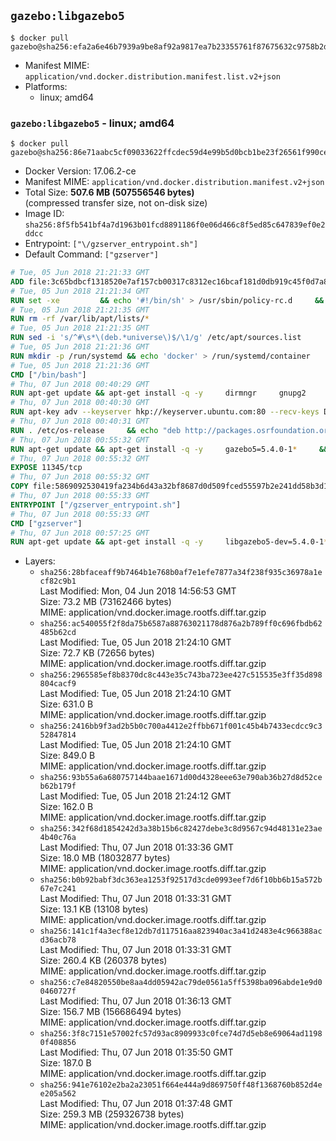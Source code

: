 ## `gazebo:libgazebo5`

```console
$ docker pull gazebo@sha256:efa2a6e46b7939a9be8af92a9817ea7b23355761f87675632c9758b2deb93536
```

-	Manifest MIME: `application/vnd.docker.distribution.manifest.list.v2+json`
-	Platforms:
	-	linux; amd64

### `gazebo:libgazebo5` - linux; amd64

```console
$ docker pull gazebo@sha256:86e71aabc5cf09033622ffcdec59d4e99b5d0bcb1be23f26561f990cef5ea938
```

-	Docker Version: 17.06.2-ce
-	Manifest MIME: `application/vnd.docker.distribution.manifest.v2+json`
-	Total Size: **507.6 MB (507556546 bytes)**  
	(compressed transfer size, not on-disk size)
-	Image ID: `sha256:8f5fb541bf4a7d1963b01fcd8891186f0e06d466c8f5ed85c647839ef0e2ddcc`
-	Entrypoint: `["\/gzserver_entrypoint.sh"]`
-	Default Command: `["gzserver"]`

```dockerfile
# Tue, 05 Jun 2018 21:21:33 GMT
ADD file:3c65bdbcf1318520e7af157cb00317c8312ec16bcaf181d0db919c45f0d7a85e in / 
# Tue, 05 Jun 2018 21:21:34 GMT
RUN set -xe 		&& echo '#!/bin/sh' > /usr/sbin/policy-rc.d 	&& echo 'exit 101' >> /usr/sbin/policy-rc.d 	&& chmod +x /usr/sbin/policy-rc.d 		&& dpkg-divert --local --rename --add /sbin/initctl 	&& cp -a /usr/sbin/policy-rc.d /sbin/initctl 	&& sed -i 's/^exit.*/exit 0/' /sbin/initctl 		&& echo 'force-unsafe-io' > /etc/dpkg/dpkg.cfg.d/docker-apt-speedup 		&& echo 'DPkg::Post-Invoke { "rm -f /var/cache/apt/archives/*.deb /var/cache/apt/archives/partial/*.deb /var/cache/apt/*.bin || true"; };' > /etc/apt/apt.conf.d/docker-clean 	&& echo 'APT::Update::Post-Invoke { "rm -f /var/cache/apt/archives/*.deb /var/cache/apt/archives/partial/*.deb /var/cache/apt/*.bin || true"; };' >> /etc/apt/apt.conf.d/docker-clean 	&& echo 'Dir::Cache::pkgcache ""; Dir::Cache::srcpkgcache "";' >> /etc/apt/apt.conf.d/docker-clean 		&& echo 'Acquire::Languages "none";' > /etc/apt/apt.conf.d/docker-no-languages 		&& echo 'Acquire::GzipIndexes "true"; Acquire::CompressionTypes::Order:: "gz";' > /etc/apt/apt.conf.d/docker-gzip-indexes 		&& echo 'Apt::AutoRemove::SuggestsImportant "false";' > /etc/apt/apt.conf.d/docker-autoremove-suggests
# Tue, 05 Jun 2018 21:21:35 GMT
RUN rm -rf /var/lib/apt/lists/*
# Tue, 05 Jun 2018 21:21:35 GMT
RUN sed -i 's/^#\s*\(deb.*universe\)$/\1/g' /etc/apt/sources.list
# Tue, 05 Jun 2018 21:21:36 GMT
RUN mkdir -p /run/systemd && echo 'docker' > /run/systemd/container
# Tue, 05 Jun 2018 21:21:36 GMT
CMD ["/bin/bash"]
# Thu, 07 Jun 2018 00:40:29 GMT
RUN apt-get update && apt-get install -q -y     dirmngr     gnupg2     lsb-release     && rm -rf /var/lib/apt/lists/*
# Thu, 07 Jun 2018 00:40:30 GMT
RUN apt-key adv --keyserver hkp://keyserver.ubuntu.com:80 --recv-keys D2486D2DD83DB69272AFE98867170598AF249743
# Thu, 07 Jun 2018 00:40:31 GMT
RUN . /etc/os-release     && echo "deb http://packages.osrfoundation.org/gazebo/$ID-stable `lsb_release -sc` main" > /etc/apt/sources.list.d/gazebo-latest.list
# Thu, 07 Jun 2018 00:55:32 GMT
RUN apt-get update && apt-get install -q -y     gazebo5=5.4.0-1*     && rm -rf /var/lib/apt/lists/*
# Thu, 07 Jun 2018 00:55:32 GMT
EXPOSE 11345/tcp
# Thu, 07 Jun 2018 00:55:32 GMT
COPY file:5869092530419fa234b6d43a32bf8687d0d509fced55597b2e241dd58b3d1335 in / 
# Thu, 07 Jun 2018 00:55:33 GMT
ENTRYPOINT ["/gzserver_entrypoint.sh"]
# Thu, 07 Jun 2018 00:55:33 GMT
CMD ["gzserver"]
# Thu, 07 Jun 2018 00:57:25 GMT
RUN apt-get update && apt-get install -q -y     libgazebo5-dev=5.4.0-1*     && rm -rf /var/lib/apt/lists/*
```

-	Layers:
	-	`sha256:28bfaceaff9b7464b1e768b0af7e1efe7877a34f238f935c36978a1ecf82c9b1`  
		Last Modified: Mon, 04 Jun 2018 14:56:53 GMT  
		Size: 73.2 MB (73162466 bytes)  
		MIME: application/vnd.docker.image.rootfs.diff.tar.gzip
	-	`sha256:ac540055f2f8da75b6587a88763021178d876a2b789ff0c696fbdb62485b62cd`  
		Last Modified: Tue, 05 Jun 2018 21:24:10 GMT  
		Size: 72.7 KB (72656 bytes)  
		MIME: application/vnd.docker.image.rootfs.diff.tar.gzip
	-	`sha256:2965585ef8b8370dc8c443e35c743ba723ee427c515535e3ff35d898804cacf9`  
		Last Modified: Tue, 05 Jun 2018 21:24:10 GMT  
		Size: 631.0 B  
		MIME: application/vnd.docker.image.rootfs.diff.tar.gzip
	-	`sha256:2416bb9f3ad2b5b0c700a4412e2ffbb671f001c45b4b7433ecdcc9c352847814`  
		Last Modified: Tue, 05 Jun 2018 21:24:10 GMT  
		Size: 849.0 B  
		MIME: application/vnd.docker.image.rootfs.diff.tar.gzip
	-	`sha256:93b55a6a680757144baae1671d00d4328eee63e790ab36b27d8d52ceb62b179f`  
		Last Modified: Tue, 05 Jun 2018 21:24:12 GMT  
		Size: 162.0 B  
		MIME: application/vnd.docker.image.rootfs.diff.tar.gzip
	-	`sha256:342f68d1854242d3a38b15b6c82427debe3c8d9567c94d48131e23ae4b40c76a`  
		Last Modified: Thu, 07 Jun 2018 01:33:36 GMT  
		Size: 18.0 MB (18032877 bytes)  
		MIME: application/vnd.docker.image.rootfs.diff.tar.gzip
	-	`sha256:b0b92babf3dc363ea1253f92517d3cde0993eef7d6f10bb6b15a572b67e7c241`  
		Last Modified: Thu, 07 Jun 2018 01:33:31 GMT  
		Size: 13.1 KB (13108 bytes)  
		MIME: application/vnd.docker.image.rootfs.diff.tar.gzip
	-	`sha256:141c1f4a3ecf8e12db7d117516aa823940ac3a41d2483e4c966388acd36acb78`  
		Last Modified: Thu, 07 Jun 2018 01:33:31 GMT  
		Size: 260.4 KB (260378 bytes)  
		MIME: application/vnd.docker.image.rootfs.diff.tar.gzip
	-	`sha256:c7e84820550be8aa4dd05942ac79de0561a5ff5398ba096abde1e9d00460727f`  
		Last Modified: Thu, 07 Jun 2018 01:36:13 GMT  
		Size: 156.7 MB (156686494 bytes)  
		MIME: application/vnd.docker.image.rootfs.diff.tar.gzip
	-	`sha256:3f8c7151e57002fc57d93ac8909933c0fce74d7d5eb8e69064ad11980f408856`  
		Last Modified: Thu, 07 Jun 2018 01:35:50 GMT  
		Size: 187.0 B  
		MIME: application/vnd.docker.image.rootfs.diff.tar.gzip
	-	`sha256:941e76102e2ba2a23051f664e444a9d869750ff48f1368760b852d4ee205a562`  
		Last Modified: Thu, 07 Jun 2018 01:37:48 GMT  
		Size: 259.3 MB (259326738 bytes)  
		MIME: application/vnd.docker.image.rootfs.diff.tar.gzip
